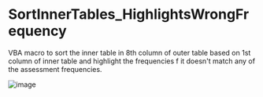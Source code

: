 # SortInnerTables_HighlightsWrongFrequency
VBA macro to sort the inner table in 8th column of outer table based on 1st column of inner table and highlight the frequencies f it doesn't match any of the assessment frequencies.

![image](https://github.com/hassanharis/Macro-Sort-Inner-Tables-Highlights-Wrong-Frequency/assets/45975234/477f83be-ead7-4826-a089-5b384de89af9)
